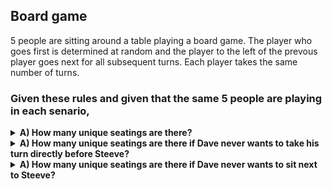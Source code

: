## Board game
$5$ people are sitting around a table playing a board game.  The player who goes first is determined at random and the player to the left of the prevous player goes next for all subsequent turns.  Each player takes the same number of turns.  
### Given these rules and given that the same $5$ people are playing in each senario,
<details><summary><b>A) How many unique seatings are there?</b></summary></details>
<details><summary><b>A) How many unique seatings are there if Dave never wants to take his turn directly before Steeve?</b></summary></details>
<details><summary><b>A) How many unique seatings are there if Dave never wants to sit next to Steeve?</b></summary></details>
